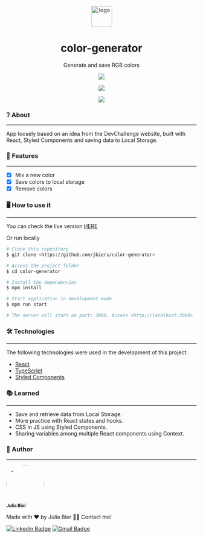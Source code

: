 <p align="center">
  <img width="55": black" src="https://raw.githubusercontent.com/jbiers/color-generator/main/public/favicon.ico" alt="logo">
</p>
<h1 align="center">color-generator</h1>
<p align="center">Generate and save RGB colors</p>
    <p align="center">             
<img src="https://img.shields.io/static/v1?label=License&message=MIT&color=33CC95&style=for-the-badge&logo=ghost"/>
 </p> 
                                                                                                                 
                                                                                                                
<p align="center">             
<img src="https://user-images.githubusercontent.com/85142222/160461853-5e82b8fa-bcc8-4def-8618-e953cc3d9987.png"/>
 </p> 
 <p align="center">             
<img src="https://user-images.githubusercontent.com/85142222/160462195-d6cfc4f1-94ac-4afc-b203-8415e9ee9e8b.png"/>
 </p>                                                                                                               
     

                                                                                                  
### ❔ About                                                                          
---                                                                                                                 
App loosely based on an idea from the DevChallenge website, built with React, Styled Components and saving data to Local Storage.
                                                                                                                
### 🎈 Features
---
- [x] Mix a new color
- [x] Save colors to local storage
- [x] Remove colors
                                                                                                                 
### 🖥 How to use it
---                                                                                                                 
  You can check the live version [HERE](https://a-color-generator.netlify.app/)
                                                                                                                 
  Or run locally
  ```bash
# Clone this repository
$ git clone <https://github.com/jbiers/color-generator>

# Access the project folder
$ cd color-generator

# Install the dependencies
$ npm install

# Start application in development mode
$ npm run start

# The server will start on port: 3000. Access <http://localhost:3000>
```                                                                                                              
                                                                                                                 
### 🛠 Technologies
---
The following technologies were used in the development of this project:

- [React](https://pt-br.reactjs.org/)
- [TypeScript](https://www.typescriptlang.org/)
- [Styled Components](https://styled-components.com/)                                                                                                               
                         
### 📚 Learned
---
- Save and retrieve data from Local Storage.
- More practice with React states and hooks.
- CSS in JS using Styled Components.
- Sharing variables among multiple React components using Context.
                                                                  
### 👩 Author
---
<a href="https://github.com/jbiers">
 <img style="border-radius: 50%;" src="https://avatars.githubusercontent.com/u/85142222?s=400&u=e71d212eafda371d12260e53154b40970ebeb4be&v=4" width="100px;" alt=""/>
 <br />
 <sub><b>Julia Bier</b></sub></a>


Made with ❤️ by Julia Bier 👋🏽 Contact me!

 [![Linkedin Badge](https://img.shields.io/badge/-Julia-blue?style=flat-square&logo=Linkedin&logoColor=white&link=https://www.linkedin.com/in/julia-bier-suriano/)](https://www.linkedin.com/in/tgmarinho/) 
[![Gmail Badge](https://img.shields.io/badge/-juliabiersuriano@gmail.com-c14438?style=flat-square&logo=Gmail&logoColor=white&link=mailto:juliabiersuriano@gmail.com)](mailto:juliabiersuriano@gmail.com)
